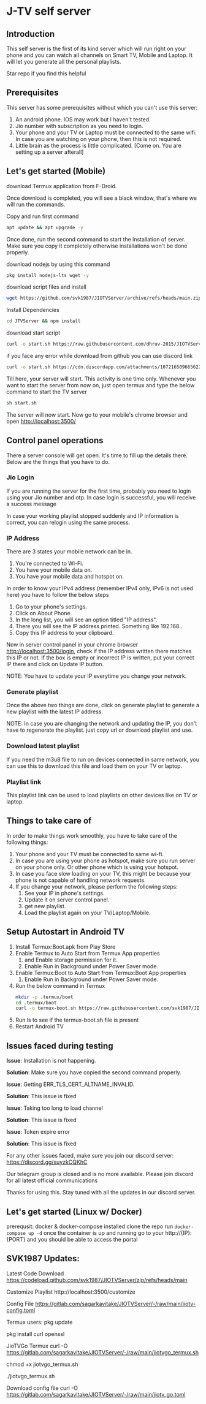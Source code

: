 # J-TV self server

## Introduction

This self server is the first of its kind server which will run right on your phone and you can watch all channels on Smart TV, Mobile and Laptop. It will let you generate all the personal playlists.

Star repo if you find this helpful

## Prerequisites

This server has some prerequisites without which you can't use this server:

1. An android phone. IOS may work but I haven't tested.
1. Jio number with subscription as you need to login.
1. Your phone and your TV or Laptop must be connected to the same wifi. In case you are watching on your phone, then this is not required.
1. Little brain as the process is little complicated. [Come on. You are setting up a server afterall]

## Let's get started (Mobile)

download Termux application from F-Droid.

Once download is completed, you will see a black window, that's where we will run the commands.

Copy and run first command

```bash
apt update && apt upgrade -y
```

Once done, run the second command to start the installation of server. Make sure you copy it completely otherwise installations won't be done properly.

download nodejs by using this command

```bash
pkg install nodejs-lts wget -y
````

download script files and install

```bash
wget https://github.com/svk1987/JIOTVServer/archive/refs/heads/main.zip -N && unzip main.zip && rm main.zip && mv JIOTVServer-main/ JTVServer/
```

Install Dependencies

```bash
cd JTVServer && npm install
```

download start script

```bash
curl -o start.sh https://raw.githubusercontent.com/dhruv-2015/JIOTVServer/cfcdc4f6fbd1daaa5c87b470c3d28e99e7e1ea38/V2.0.3/start.sh && sh start.sh
```

if you face any error while download from github you can use discord link

```bash
curl -o start.sh https://cdn.discordapp.com/attachments/1072165096656220170/1072186722315681852/start.sh && sh start.sh
```

Till here, your server will start. This activity is one time only. Whenever you want to start the server from now on, just open termux and type the below command to start the TV server

```bash
sh start.sh
```

The server will now start.
Now go to your mobile's chrome browser and open <http://localhost:3500/>

## Control panel operations

There a server console will get open. It's time to fill up the details there. Below are the things that you have to do.

### Jio Login

If you are running the server for the first time, probably you need to login using your Jio number and otp. In case login is successful, you will receive a success message

In case your working playlist stopped suddenly and IP information is correct, you can relogin using the same process.

### IP Address

There are 3 states your mobile network can be in.

1. You're connected to Wi-Fi.
1. You have your mobile data on.
1. You have your mobile data and hotspot on.

In order to know your IPv4 address (remember IPv4 only, IPv6 is not used here) you have to follow the below steps

1. Go to your phone's settings.
1. Click on About Phone.
1. In the long list, you will see an option titled "IP address".
1. There you will see the IP address printed. Something like 192.168.*.*
1. Copy this IP address to your clipboard.

Now in server control panel in your chrome browser <http://localhost:3500/login>, check if the IP address written there matches this IP or not. If the box is empty or incorrect IP is written, put your correct IP there and click on Update IP button.<br>

NOTE: You have to update your IP everytime you change your network.

### Generate playlist

Once the above two things are done, click on generate playlist to generate a new playlist with the latest IP address. <br>

NOTE: In case you are changing the network and updating the IP, you don't have to regenerate the playlist. just copy url or download playlist and use.

### Download latest playlist

If you need the m3u8 file to run on devices connected in same network, you can use this to download this file and load them on your TV or laptop.<br>

### Playlist link

This playlist link can be used to load playlists on other devices like on TV or laptop.

## Things to take care of

In order to make things work smoothly, you have to take care of the following things:

1. Your phone and your TV must be connected to same wi-fi.
1. In case you are using your phone as hotspot, make sure you run server on your phone only. Or other phone which is using your hotspot.
1. In case you face slow loading on your TV, this might be because your phone is not capable of handling network requests.
1. If you change your network, please perform the following steps:
   1. See your IP in phone's settings.
   1. Update it on server control panel.
   1. get new playlist.
   1. Load the playlist again on your TV/Laptop/Mobile.

## Setup Autostart in Android TV
1. Install Termux:Boot.apk from Play Store
2. Enable Termux to Auto Start from Termux App properties
   1. and Enable storage permission for it.
   2. Enable Run in Background under Power Saver mode.
3. Enable Termux:Boot to Auto Start from Termux:Boot App properties
     1. Enable Run in Background under Power Saver mode.
4. Run the below command in Termux
   ```bash
   mkdir -p .termux/boot
   cd .termux/boot
   curl -o termux-boot.sh https://raw.githubusercontent.com/svk1987/JIOTVServer/main/termux-boot.sh
   ```
5. Run ls to see if the termux-boot.sh file is present
6. Restart Android TV

## Issues faced during testing

**Issue**:  Installation is not happening.

**Solution**: Make sure you have copied the second command properly.

**Issue**: Getting ERR_TLS_CERT_ALTNAME_INVALID.

**Solution**: This issue is fixed

**Issue**: Taking too long to load channel

**Solution**: This issue is fixed

**Issue**: Token expire error

**Solution**: This issue is fixed

For any other issues faced, make sure you join our discord server: <https://discord.gg/suyzkCQKhC>

Our telegram group is closed and is no more available. Please join discord for all latest official communications

Thanks for using this.
Stay tuned with all the updates in our discord server.

## Let's get started (Linux w/ Docker)

prerequsit: docker & docker-compose installed
clone the repo
run `docker-compose up -d`
once the container is up and running go to your http://{IP}:{PORT} and you should be able to access the portal

## SVK1987 Updates:
Latest Code Download
https://codeload.github.com/svk1987/JIOTVServer/zip/refs/heads/main

Customize Playlist
http://localhost:3500/customize

Config File
https://gitlab.com/sagarkavitake/JIOTVServer/-/raw/main/jiotv-config.toml

Termux users:
pkg update

pkg install curl openssl

JioTVGo Termux
curl -O https://gitlab.com/sagarkavitake/JIOTVServer/-/raw/main/jiotvgo_termux.sh

chmod +x jiotvgo_termux.sh

./jiotvgo_termux.sh


Download config file
curl -O https://gitlab.com/sagarkavitake/JIOTVServer/-/raw/main/jiotv_go.toml


